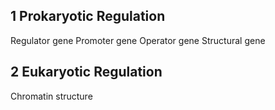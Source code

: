 ## 1 Prokaryotic Regulation
Regulator gene
Promoter gene
Operator gene
Structural gene

## 2 Eukaryotic Regulation
Chromatin structure

